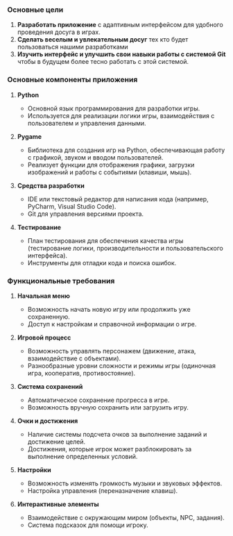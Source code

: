 ### Основные цели

1. **Разработать приложение** с адаптивным интерфейсом для удобного проведения досуга в играх.
2. **Сделать веселым и увлекательным досуг** тех кто будет пользоваться нашими разработками
3. **Изучить интерфейс и улучшить свои навыки работы с системой Git**  чтобы в будущем более тесно работать с этой системой.

### Основные компоненты приложения

1. **Python**
   - Основной язык программирования для разработки игры.  
   - Используется для реализации логики игры, взаимодействия с пользователем и управления данными.

2. **Pygame**
   - Библиотека для создания игр на Python, обеспечивающая работу с графикой, звуком и вводом пользователей.  
   - Реализует функции для отображения графики, загрузки изображений и работы с событиями (клавиши, мышь).  

3. **Средства разработки**
   - IDE или текстовый редактор для написания кода (например, PyCharm, Visual Studio Code).  
   - Git для управления версиями проекта. 

4. **Тестирование** 
   - План тестирования для обеспечения качества игры (тестирование логики, производительности и пользовательского интерфейса).  
   - Инструменты для отладки кода и поиска ошибок.

### Функциональные требования

1. **Начальная меню**  
   - Возможность начать новую игру или продолжить уже сохраненную.  
   - Доступ к настройкам и справочной информации о игре.  

2. **Игровой процесс**  
   - Возможность управлять персонажем (движение, атака, взаимодействие с объектами).  
   - Разнообразные уровни сложности и режимы игры (одиночная игра, кооператив, противостояние).  

3. **Система сохранений**  
   - Автоматическое сохранение прогресса в игре.  
   - Возможность вручную сохранить или загрузить игру.  

4. **Очки и достижения** 
   - Наличие системы подсчета очков за выполнение заданий и достижение целей.  
   - Достижения, которые игрок может разблокировать за выполнение определенных условий.  

5. **Настройки**  
   - Возможность изменять громкость музыки и звуковых эффектов.  
   - Настройка управления (переназначение клавиш).  

6. **Интерактивные элементы**  
   - Взаимодействие с окружающим миром (объекты, NPC, задания).  
   - Система подсказок для помощи игроку.
   